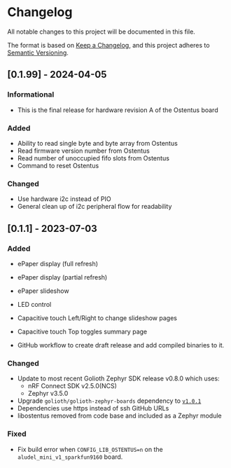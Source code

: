 <!-- Copyright (c) 2023 Golioth, Inc. -->
<!-- SPDX-License-Identifier: Apache-2.0 -->

# Changelog
All notable changes to this project will be documented in this file.

The format is based on [Keep a Changelog](https://keepachangelog.com/en/1.1.0/),
and this project adheres to [Semantic Versioning](https://semver.org/spec/v2.0.0.html).

## [0.1.99] - 2024-04-05

### Informational
- This is the final release for hardware revision A of the Ostentus board

### Added
- Ability to read single byte and byte array from Ostentus
- Read firmware version number from Ostentus
- Read number of unoccupied fifo slots from Ostentus
- Command to reset Ostentus

### Changed
- Use hardware i2c instead of PIO
- General clean up of i2c peripheral flow for readability

## [0.1.1] - 2023-07-03

### Added
- ePaper display (full refresh)
- ePaper display (partial refresh)
- ePaper slideshow
- LED control
- Capacitive touch Left/Right to change slideshow pages
- Capacitive touch Top toggles summary page

- GitHub workflow to create draft release and add compiled binaries to it.

### Changed
- Update to most recent Golioth Zephyr SDK release v0.8.0 which uses:
  - nRF Connect SDK v2.5.0(NCS)
  - Zephyr v3.5.0
- Upgrade `golioth/golioth-zephyr-boards` dependency to [`v1.0.1`](https://github.com/golioth/golioth-zephyr-boards/tree/v1.0.1)
- Dependencies use https instead of ssh GitHub URLs
- libostentus removed from code base and included as a Zephyr module

### Fixed
- Fix build error when `CONFIG_LIB_OSTENTUS=n` on the `aludel_mini_v1_sparkfun9160` board.
